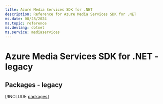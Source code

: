 ```yaml
---
title: Azure Media Services SDK for .NET
description: Reference for Azure Media Services SDK for .NET
ms.date: 08/28/2024
ms.topic: reference
ms.devlang: dotnet
ms.service: mediaservices
---
```

# Azure Media Services SDK for .NET - legacy
## Packages - legacy
[!INCLUDE [packages](media-services-index.md)]
